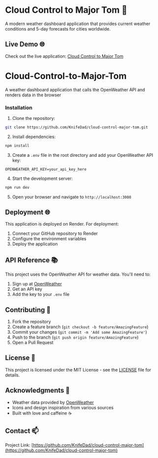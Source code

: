 # Cloud Control to Major Tom 🚀

A modern weather dashboard application that provides current weather conditions and 5-day forecasts for cities worldwide.

## Live Demo 🌐

Check out the live application: [Cloud Control to Major Tom](https://cloud-control-to-major-tom.onrender.com)

# Cloud-Control-to-Major-Tom
A weather dashboard application that calls the OpenWeather API and renders data in the browser

### Installation

1. Clone the repository:
```bash
git clone https://github.com/KnifeDad/cloud-control-major-tom.git
```

2. Install dependencies:
```bash
npm install
```

3. Create a `.env` file in the root directory and add your OpenWeather API key:
```env
OPENWEATHER_API_KEY=your_api_key_here
```

4. Start the development server:
```bash
npm run dev
```

5. Open your browser and navigate to `http://localhost:3000`

## Deployment 🌐

This application is deployed on Render. For deployment:

1. Connect your GitHub repository to Render
2. Configure the environment variables
3. Deploy the application

## API Reference 📚

This project uses the OpenWeather API for weather data. You'll need to:
1. Sign up at [OpenWeather](https://openweathermap.org/api)
2. Get an API key
3. Add the key to your `.env` file

## Contributing 🤝

1. Fork the repository
2. Create a feature branch (`git checkout -b feature/AmazingFeature`)
3. Commit your changes (`git commit -m 'Add some AmazingFeature'`)
4. Push to the branch (`git push origin feature/AmazingFeature`)
5. Open a Pull Request

## License 📝

This project is licensed under the MIT License - see the [LICENSE](LICENSE) file for details.

## Acknowledgments 🙏

- Weather data provided by [OpenWeather](https://openweathermap.org/)
- Icons and design inspiration from various sources
- Built with love and caffeine ☕

## Contact 📫

Project Link: [https://github.com/KnifeDad/cloud-control-major-tom](https://github.com/KnifeDad/cloud-control-major-tom)
